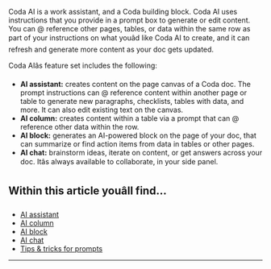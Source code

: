 Coda AI is a work assistant, and a Coda building block. Coda AI uses instructions that you provide in a prompt box to generate or edit content. You can @ reference other pages, tables, or data within the same row as part of your instructions on what youâd like Coda AI to create, and it can refresh and generate more content as your doc gets updated.



Coda AIâs feature set includes the following:


* **AI assistant:** creates content on the page canvas of a Coda doc. The prompt instructions can @ reference content within another page or table to generate new paragraphs, checklists, tables with data, and more. It can also edit existing text on the canvas.
* **AI column:** creates content within a table via a prompt that can @ reference other data within the row.
* **AI block:** generates an AI-powered block on the page of your doc, that can summarize or find action items from data in tables or other pages.
* **AI chat:** brainstorm ideas, iterate on content, or get answers across your doc. Itâs always available to collaborate, in your side panel.


Within this article youâll find...
----------------------------------


* [AI assistant](#h_eb53b0b68a)
* [AI column](#h_ce9d30ee6e)
* [AI block](#h_5461444ef6)
* [AI chat](#h_ebce07b040)
* [Tips & tricks for prompts](#h_90bfdc09cb)



---